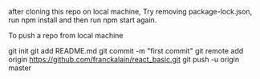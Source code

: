after cloning this repo on local machine,
Try removing package-lock.json, run npm install and then run npm start again.

To push a repo from local machine

git init
git add README.md
git commit -m "first commit"
git remote add origin https://github.com/franckalain/react_basic.git
git push -u origin master
